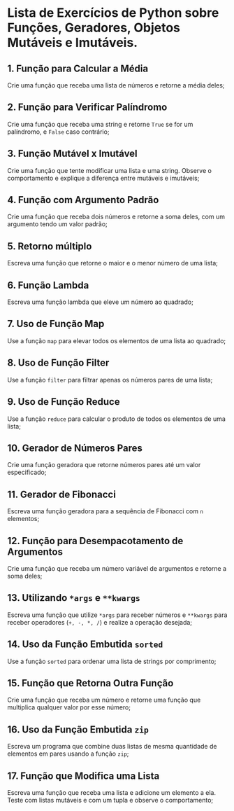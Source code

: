 # Lista de Exercícios de Python sobre Funções, Geradores, Objetos Mutáveis e Imutáveis.

## 1. Função para Calcular a Média
Crie uma função que receba uma lista de números e retorne a média deles;

## 2. Função para Verificar Palíndromo
Crie uma função que receba uma string e retorne `True` se for um palíndromo, e `False` caso contrário;

## 3. Função Mutável x Imutável
Crie uma função que tente modificar uma lista e uma string. Observe o comportamento e explique a diferença entre mutáveis e imutáveis;

## 4. Função com Argumento Padrão
Crie uma função que receba dois números e retorne a soma deles, com um argumento tendo um valor padrão;

## 5. Retorno múltiplo
Escreva uma função que retorne o maior e o menor número de uma lista;

## 6. Função Lambda
Escreva uma função lambda que eleve um número ao quadrado;

## 7. Uso de Função Map
Use a função `map` para elevar todos os elementos de uma lista ao quadrado;

## 8. Uso de Função Filter
Use a função `filter` para filtrar apenas os números pares de uma lista;

## 9. Uso de Função Reduce
Use a função `reduce` para calcular o produto de todos os elementos de uma lista;

## 10. Gerador de Números Pares
Crie uma função geradora que retorne números pares até um valor especificado;

## 11. Gerador de Fibonacci
Escreva uma função geradora para a sequência de Fibonacci com `n` elementos;

## 12. Função para Desempacotamento de Argumentos
Crie uma função que receba um número variável de argumentos e retorne a soma deles;

## 13. Utilizando `*args` e `**kwargs`
Escreva uma função que utilize `*args` para receber números e `**kwargs` para receber operadores (`+, -, *, /`) e realize a operação desejada;

## 14. Uso da Função Embutida `sorted`
Use a função `sorted` para ordenar uma lista de strings por comprimento;

## 15. Função que Retorna Outra Função
Crie uma função que receba um número e retorne uma função que multiplica qualquer valor por esse número;

## 16. Uso da Função Embutida `zip`
Escreva um programa que combine duas listas de mesma quantidade de elementos em pares usando a função `zip`;

## 17. Função que Modifica uma Lista
Escreva uma função que receba uma lista e adicione um elemento a ela. Teste com listas mutáveis e com um tupla e observe o comportamento;